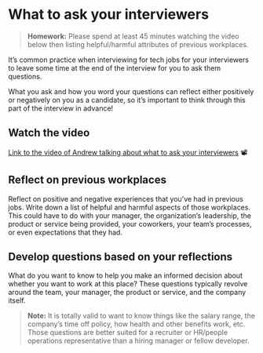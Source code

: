 # What to ask your interviewers

> **Homework:** Please spend at least 45 minutes watching the video below then listing helpful/harmful attributes of previous workplaces.

It’s common practice when interviewing for tech jobs for your interviewers to leave some time at the end of the interview for you to ask them questions.

What you ask and how you word your questions can reflect either positively or negatively on you as a candidate, so it’s important to think through this part of the interview in advance!

## Watch the video

[Link to the video of Andrew talking about what to ask your interviewers](https://youtu.be/baAHNxdiebk) 📽

## Reflect on previous workplaces

Reflect on positive and negative experiences that you’ve had in previous jobs. Write down a list of helpful and harmful aspects of those workplaces. This could have to do with your manager, the organization’s leadership, the product or service being provided, your coworkers, your team’s processes, or even expectations that they had.

## Develop questions based on your reflections

What do you want to know to help you make an informed decision about whether you want to work at this place? These questions typically revolve around the team, your manager, the product or service, and the company itself.

> **Note:** It is totally valid to want to know things like the salary range, the company’s time off policy, how health and other benefits work, etc. Those questions are better suited for a recruiter or HR/people operations representative than a hiring manager or fellow developer.

